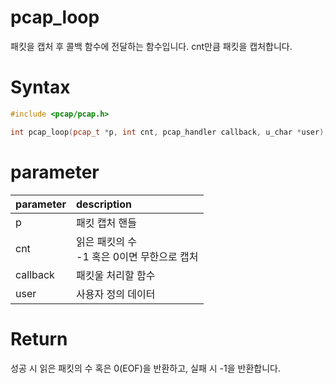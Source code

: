 # pcap_loop

패킷을 캡처 후 콜백 함수에 전달하는 함수입니다. cnt만큼 패킷을 캡처합니다.

# **Syntax**

```c++
#include <pcap/pcap.h>

int pcap_loop(pcap_t *p, int cnt, pcap_handler callback, u_char *user);
```

# **parameter**

| parameter | description |
| :---      | :--- |
| p         | 패킷 캡처 핸들 |
| cnt       | 읽은 패킷의 수<br>-1 혹은 0이면 무한으로 캡처 |
| callback  | 패킷울 처리할 함수 |
| user      | 사용자 정의 데이터 |

# **Return**

성공 시 읽은 패킷의 수 혹은 0(EOF)을 반환하고, 실패 시 -1을 반환합니다.